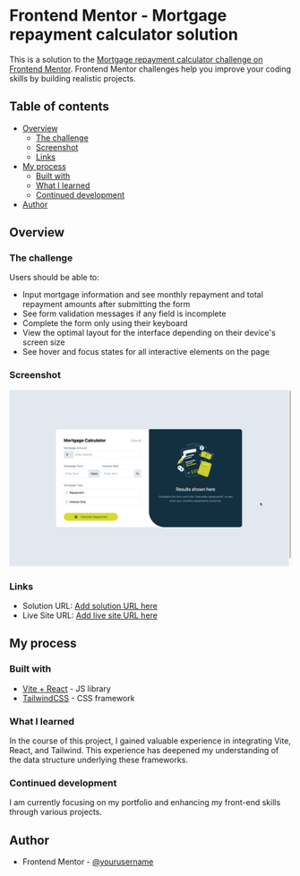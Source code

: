 # Frontend Mentor - Mortgage repayment calculator solution

This is a solution to the [Mortgage repayment calculator challenge on Frontend Mentor](https://www.frontendmentor.io/challenges/mortgage-repayment-calculator-Galx1LXK73). Frontend Mentor challenges help you improve your coding skills by building realistic projects. 

## Table of contents

- [Overview](#overview)
  - [The challenge](#the-challenge)
  - [Screenshot](#screenshot)
  - [Links](#links)
- [My process](#my-process)
  - [Built with](#built-with)
  - [What I learned](#what-i-learned)
  - [Continued development](#continued-development)
- [Author](#author)

## Overview

### The challenge

Users should be able to:

- Input mortgage information and see monthly repayment and total repayment amounts after submitting the form
- See form validation messages if any field is incomplete
- Complete the form only using their keyboard
- View the optimal layout for the interface depending on their device's screen size
- See hover and focus states for all interactive elements on the page

### Screenshot

![Mortgage Calculator Image](./src/assets/images/Mortgage_Calculator.png)

### Links

- Solution URL: [Add solution URL here](https://github.com/MrKB03-creator/mortgage.git)
- Live Site URL: [Add live site URL here](https://your-live-site-url.com)

## My process

### Built with

- [Vite + React](https://reactjs.org/) - JS library
- [TailwindCSS](https://tailwindcss.com/) -  CSS framework

### What I learned

In the course of this project, I gained valuable experience in integrating Vite, React, and Tailwind. This experience has deepened my understanding of the data structure underlying these frameworks.

### Continued development

I am currently focusing on my portfolio and enhancing my front-end skills through various projects.

## Author

- Frontend Mentor - [@yourusername](https://www.frontendmentor.io/profile/yourusername)
